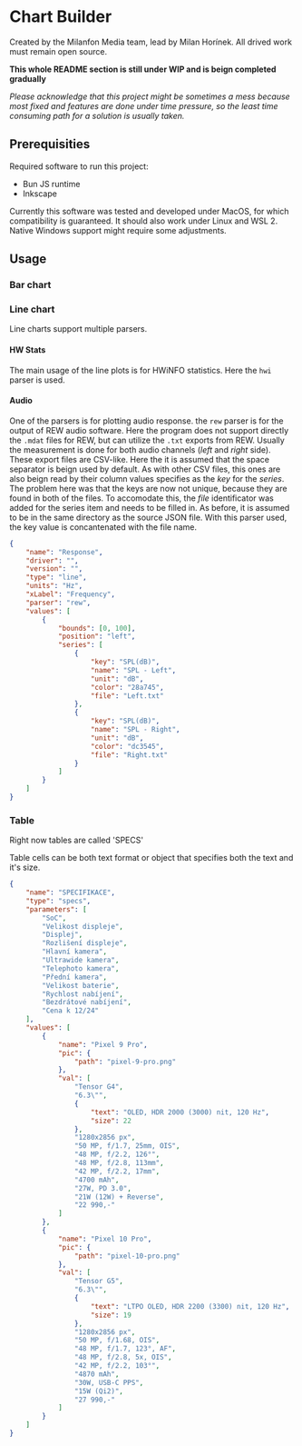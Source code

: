 # Chart Builder

Created by the Milanfon Media team, lead by Milan Horínek. All drived work must remain open source. 

__This whole README section is still under WIP and is beign completed gradually__

_Please acknowledge that this project might be sometimes a mess because most fixed and features are done under time pressure, so the least time consuming path for a solution is usually taken._

## Prerequisities

Required software to run this project:
- Bun JS runtime
- Inkscape

Currently this software was tested and developed under MacOS, for which compatibility is guaranteed. It should also work under Linux and WSL 2. Native Windows support might require some adjustments.

## Usage

### Bar chart

### Line chart

Line charts support multiple parsers. 

#### HW Stats

The main usage of the line plots is for HWiNFO statistics. Here the `hwi` parser is used.

#### Audio

One of the parsers is for plotting audio response. the `rew` parser is for the output of REW audio software. Here the program does not support directly the `.mdat` files for REW, but can utilize the `.txt` exports from REW. Usually the measurement is done for both audio channels (_left_ and _right_ side). These export files are CSV-like. Here the it is assumed that the space separator is beign used by default. As with other CSV files, this ones are also beign read by their column values specifies as the _key_ for the _series_. The problem here was that the keys are now not unique, because they are found in both of the files. To accomodate this, the _file_ identificator was added for the series item and needs to be filled in. As before, it is assumed to be in the same directory as the source JSON file. With this parser used, the key value is concantenated with the file name.

```json
{
    "name": "Response",
    "driver": "",
    "version": "",
    "type": "line",
    "units": "Hz",
    "xLabel": "Frequency",
    "parser": "rew",
    "values": [
        {
            "bounds": [0, 100],
            "position": "left",
            "series": [
                {
                    "key": "SPL(dB)",
                    "name": "SPL - Left",
                    "unit": "dB",
                    "color": "28a745",
                    "file": "Left.txt"
                },
                {
                    "key": "SPL(dB)",
                    "name": "SPL - Right",
                    "unit": "dB",
                    "color": "dc3545",
                    "file": "Right.txt"
                }
            ]
        }
    ]
}
```

### Table

Right now tables are called 'SPECS'

Table cells can be both text format or object that specifies both the text and it's size.

```json
{
    "name": "SPECIFIKACE",
    "type": "specs",
    "parameters": [
        "SoC",
        "Velikost displeje",
        "Displej",
        "Rozlišení displeje",
        "Hlavní kamera",
        "Ultrawide kamera",
        "Telephoto kamera",
        "Přední kamera",
        "Velikost baterie",
        "Rychlost nabíjení",
        "Bezdrátové nabíjení",
        "Cena k 12/24"
    ],
    "values": [
        {
            "name": "Pixel 9 Pro",
            "pic": {
                "path": "pixel-9-pro.png"
            },
            "val": [
                "Tensor G4",
                "6.3\"",
                {
                    "text": "OLED, HDR 2000 (3000) nit, 120 Hz",
                    "size": 22
                },
                "1280x2856 px",
                "50 MP, f/1.7, 25mm, OIS",
                "48 MP, f/2.2, 126°",
                "48 MP, f/2.8, 113mm",
                "42 MP, f/2.2, 17mm",
                "4700 mAh",
                "27W, PD 3.0",
                "21W (12W) + Reverse",
                "22 990,-"
            ]
        },
        {
            "name": "Pixel 10 Pro",
            "pic": {
                "path": "pixel-10-pro.png"
            },
            "val": [
                "Tensor G5",
                "6.3\"",
                {
                    "text": "LTPO OLED, HDR 2200 (3300) nit, 120 Hz",
                    "size": 19
                },
                "1280x2856 px",
                "50 MP, f/1.68, OIS",
                "48 MP, f/1.7, 123°, AF",
                "48 MP, f/2.8, 5x, OIS",
                "42 MP, f/2.2, 103°",
                "4870 mAh",
                "30W, USB-C PPS",
                "15W (Qi2)",
                "27 990,-"
            ]
        }
    ]
}
```
